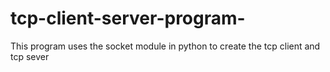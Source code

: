# tcp-client-server-program-
This program uses the socket module in python to create the tcp client and tcp sever
